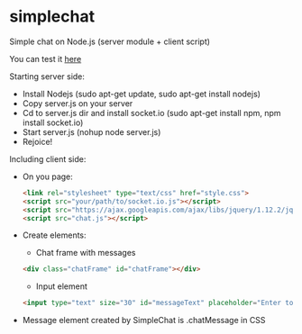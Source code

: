 # simplechat
Simple chat on Node.js (server module + client script)

You can test it [here](http://198.199.90.88/)

Starting server side:

- Install Nodejs (sudo apt-get update, sudo apt-get install nodejs)
- Copy server.js on your server
- Cd to server.js dir and install socket.io (sudo apt-get install npm, npm install socket.io)
- Start server.js (nohup node server.js)
- Rejoice!

Including client side:

- 	On you page:
	```html
	<link rel="stylesheet" type="text/css" href="style.css">
	<script src="your/path/to/socket.io.js"></script>
	<script src="https://ajax.googleapis.com/ajax/libs/jquery/1.12.2/jquery.min.js"></script>
	<script src="chat.js"></script>
	```
	
-  Create elements:
	* Chat frame with messages
	```html
	<div class="chatFrame" id="chatFrame"></div>
	```
	* Input element
	```html
	<input type="text" size="30" id="messageText" placeholder="Enter to send..." maxlength="55"></input>
	```
		
- Message element created by SimpleChat is .chatMessage in CSS 